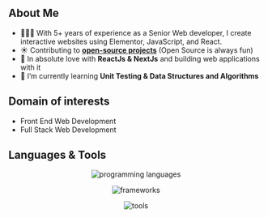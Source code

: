<h2>About Me</h2>
  
- 👩🏻‍💻 With 5+ years of experience as a Senior Web developer, I create interactive websites using Elementor, JavaScript, and React.
- ☀️ Contributing to **[open-source projects]([https://github.com/pulls?q=author%3Avatsalsinghkv+is%3Apr+](https://github.com/wAsI7))** (Open Source is always fun)
- 🏃 In absolute love with **ReactJs & NextJs** and building web applications with it
- 📖 I’m currently learning **Unit Testing & Data Structures and Algorithms**
    
<h2>Domain of interests</h2>
    
- Front End Web Development
- Full Stack Web Development
  
<h2>Languages & Tools</h2>
<p align="center">
  <img src="https://skillicons.dev/icons?i=html,css,js,ts,nodejs,cpp,py,java,mysql,mongodb" alt="programming languages" />
</p>
<p align="center">
  <img src="https://skillicons.dev/icons?i=react,nextjs,angular,expressjs,jquery,redux,jest,sass,bootstrap,tailwind,materialui" alt="frameworks" />
</p>
<p align="center">
  <img src="https://skillicons.dev/icons?i=vscode,figma,firebase,ai,ps" alt="tools" />
</p>
